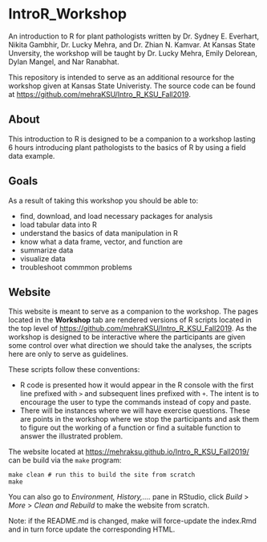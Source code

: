 # IntroR_Workshop
<!--
---
title: "R for Plant Pathologists"
---
-->


An introduction to R for plant pathologists written by Dr. Sydney E. Everhart, Nikita Gambhir, Dr. Lucky Mehra, and Dr. Zhian N. Kamvar. At Kansas State Unversity, the workshop will be taught by Dr. Lucky Mehra, Emily Delorean, Dylan Mangel, and Nar Ranabhat.

This repository is intended to serve as an additional resource for the 
workshop given at Kansas State Univeristy. The source code can be found at https://github.com/mehraKSU/Intro_R_KSU_Fall2019.

## About 

This introduction to R is designed to be a companion to a workshop lasting 6 
hours introducing plant pathologists to the basics of R by using a field data example. 

## Goals

As a result of taking this workshop you should be able to:

 - find, download, and load necessary packages for analysis
 - load tabular data into R
 - understand the basics of data manipulation in R
 - know what a data frame, vector, and function are
 - summarize data
 - visualize data
 - troubleshoot commmon problems


## Website

This website is meant to serve as a companion to the workshop. The pages located
in the **Workshop** tab are rendered versions of R scripts located in the top 
level of https://github.com/mehraKSU/Intro_R_KSU_Fall2019. As the workshop is designed to
be interactive where the participants are given some control over what direction
we should take the analyses, the scripts here are only to serve as guidelines.

These scripts follow these conventions:

 - R code is presented how it would appear in the R console with the first line
   prefixed with `>` and subsequent lines prefixed with `+`. The intent is to
   encourage the user to type the commands instead of copy and paste.
 - There will be instances where we will have exercise questions. These are
   points in the workshop where we stop the participants and ask them to 
   figure out the working of a function or find a suitable function to answer
   the illustrated problem.



The website located at  https://mehraksu.github.io/Intro_R_KSU_Fall2019/ can be build via the
`make` program:

```make
make clean # run this to build the site from scratch
make
```
You can also go to *Environment, History,....* pane in RStudio, click *Build* > *More* > *Clean and Rebuild* to make the website from scratch.

Note: if the README.md is changed, make will force-update the index.Rmd and in
turn force update the corresponding HTML.
